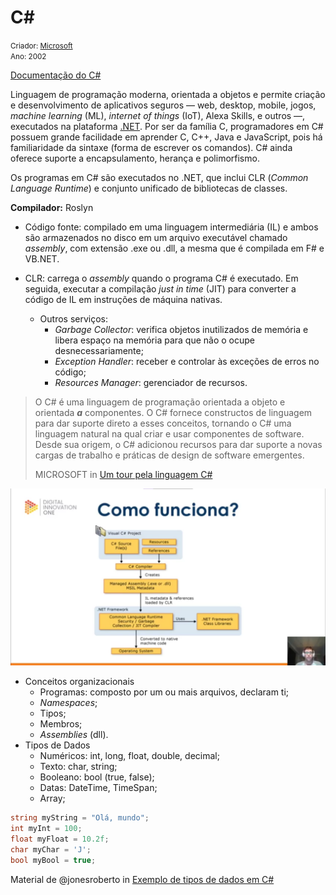 # C#

<small>Criador: <a href="https://github.com/microsoft">Microsoft</a> <br/>Ano: 2002</small>

[Documentação do C#](https://docs.microsoft.com/pt-br/dotnet/csharp/)

Linguagem de programação moderna, orientada a objetos e permite criação e desenvolvimento de aplicativos seguros — web, desktop, mobile, jogos, *machine learning* (ML), *internet of things* (IoT), Alexa Skills, e outros —, executados na plataforma [.NET](https://github.com/MarleneMoraes/nunca-pare-de-aprender/tree/main/.NET). Por ser da família C, programadores em C#  possuem grande facilidade em aprender C, C++, Java e JavaScript, pois há familiaridade da sintaxe (forma de escrever os comandos). C# ainda oferece suporte a encapsulamento, herança e polimorfismo.

Os programas em C# são executados no .NET, que inclui CLR (*Common Language Runtime*) e conjunto unificado de bibliotecas de classes.  

**Compilador:** Roslyn

- Código fonte: compilado em uma linguagem intermediária (IL)  e ambos são armazenados no disco em um arquivo executável chamado *assembly*, com extensão .exe ou .dll, a mesma que é compilada em F# e VB.NET. 

- CLR: carrega o *assembly* quando o programa C# é executado. Em seguida, executar a compilação *just in time* (JIT) para converter a código de IL em instruções de máquina nativas.
  - Outros serviços:
    - *Garbage Collector*: verifica objetos inutilizados de memória e libera espaço na memória para que não o ocupe desnecessariamente;
    - *Exception Handler*: receber e controlar às exceções de erros no código;
    - *Resources Manager*: gerenciador de recursos.



> O C# é uma linguagem de programação orientada a objeto e orientada ***a*** componentes. O C# fornece constructos de linguagem para dar suporte  direto a esses conceitos, tornando o C# uma linguagem natural na qual  criar e usar componentes de software. Desde sua origem, o C# adicionou  recursos para dar suporte a novas cargas de trabalho e práticas de  design de software emergentes.
>
> MICROSOFT in [Um tour pela linguagem C#](https://docs.microsoft.com/pt-br/dotnet/csharp/tour-of-csharp/)

<img src=".\execucaoProgramasCSharp.png" alt="execucaoProgramasCSharp"/>

- Conceitos organizacionais
  - Programas: composto por um ou mais arquivos, declaram ti;
  - *Namespaces*;
  - Tipos;
  - Membros;
  - *Assemblies* (dll).
- Tipos de Dados 
  - Numéricos: int, long, float, double, decimal;
  - Texto: char, string;
  - Booleano: bool (true, false);
  - Datas: DateTime, TimeSpan;
  - Array;

```c#
string myString = "Olá, mundo";
int myInt = 100;
float myFloat = 10.2f;
char myChar = 'J';
bool myBool = true;
```

Material de @jonesroberto in [Exemplo de tipos de dados em  C#](https://gist.github.com/jonesroberto/76c5791bfea24d9526089dec87fe5e32#file-example-cs)

